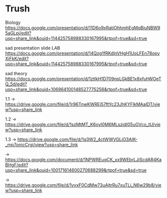 # Trush

Biology
https://docs.google.com/presentation/d/11D6o9xRatiOhhmhEgMqBiuNBW95aGLpj/edit?usp=share_link&ouid=114425758988330167995&rtpof=true&sd=true

sad presentation  slide  LAB
https://docs.google.com/presentation/d/14Qzg1fRKdlnVHgH1UoLFEn78opvXiFkK/edit?usp=share_link&ouid=114425758988330167995&rtpof=true&sd=true

sad theory
https://docs.google.com/presentation/d/1ztlkH1D709npLGkBE1x8xfuhWOeTQ_5d/edit?usp=share_link&ouid=106964100148527775256&rtpof=true&sd=true

1.1 -> https://drive.google.com/file/d/1r96TnwKWREj57ftYc23JhKYFlkMAaIDT/view?usp=share_link

1.2 -> https://drive.google.com/file/d/1szMtMT_K6oyI0M6MLszidI05uGVco_tU/view?usp=share_link

1.3 -> https://drive.google.com/file/d/1q3W2_4ctWWVGLjO3AIK-_mp7onicCrgi/view?usp=share_link

-> https://docs.google.com/document/d/1NPWREugCK_xx9WEbrLJiScdAR4KaBHgF/edit?usp=share_link&ouid=100171614600270688299&rtpof=true&sd=true


-> https://drive.google.com/file/d/1vvxF0CdMw73uAjtrRu7xuTLi_N6w29b8/view?usp=share_link
